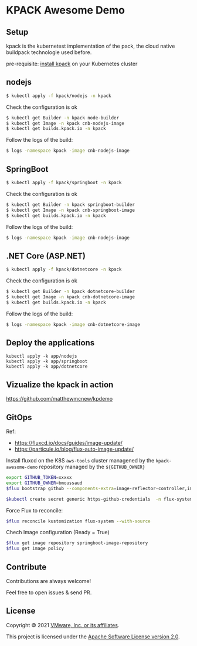 # KPACK Awesome Demo


## Setup 

kpack is the kubernetest implementation of the pack, the cloud native buildpack technologie used before.

pre-requisite: [install kpack](https://github.com/pivotal/kpack/blob/main/docs/install.md) on your Kubernetes cluster


## nodejs 

```bash
$ kubectl apply -f kpack/nodejs -n kpack
```

Check the configuration is ok 

```bash
$ kubectl get Builder -n kpack node-builder
$ kubectl get Image -n kpack cnb-nodejs-image
$ kubectl get builds.kpack.io -n kpack
```

Follow the logs of the build:

```bash
$ logs -namespace kpack -image cnb-nodejs-image
```


## SpringBoot 

```bash
$ kubectl apply -f kpack/springboot -n kpack
```

Check the configuration is ok 

```bash
$ kubectl get Builder -n kpack springboot-builder
$ kubectl get Image -n kpack cnb-springboot-image
$ kubectl get builds.kpack.io -n kpack
```

Follow the logs of the build:

```bash
$ logs -namespace kpack -image cnb-nodejs-image
```

## .NET Core (ASP.NET) 

```bash
$ kubectl apply -f kpack/dotnetcore -n kpack
```

Check the configuration is ok 

```bash
$ kubectl get Builder -n kpack dotnetcore-builder
$ kubectl get Image -n kpack cnb-dotnetcore-image
$ kubectl get builds.kpack.io -n kpack
```

Follow the logs of the build:

```bash
$ logs -namespace kpack -image cnb-dotnetcore-image
```

## Deploy the applications

````
kubectl apply -k app/nodejs
kubectl apply -k app/springboot
kubectl apply -k app/dotnetcore
````


## Vizualize the kpack in action

https://github.com/matthewmcnew/kpdemo


## GitOps

Ref: 
* https://fluxcd.io/docs/guides/image-update/
* https://particule.io/blog/flux-auto-image-update/

Install fluxcd on the K8S `aws-tools` cluster managened by the `kpack-awesome-demo` repository managed by the `${GITHUB_OWNER}`

```bash
export GITHUB_TOKEN=xxxxx
export GITHUB_OWNER=bmoussaud
$flux bootstrap github --components-extra=image-reflector-controller,image-automation-controller --owner=${GITHUB_OWNER} --repository=kpack-awesome-demo --branch=main --path=./clusters/aws-tools --personal --read-write-key 

$kubectl create secret generic https-github-credentials  -n flux-system  --from-literal=username=${GITHUB_OWNER} --from-literal=password=${GITHUB_TOKEN}
```

Force Flux to reconcile:

```bash
$flux reconcile kustomization flux-system --with-source
```

Chech Image configuration (Ready = True)

```bash
$flux get image repository springboot-image-repository
$flux get image policy
```



## Contribute

Contributions are always welcome!

Feel free to open issues & send PR.

## License

Copyright &copy; 2021 [VMware, Inc. or its affiliates](https://vmware.com).

This project is licensed under the [Apache Software License version 2.0](https://www.apache.org/licenses/LICENSE-2.0).
